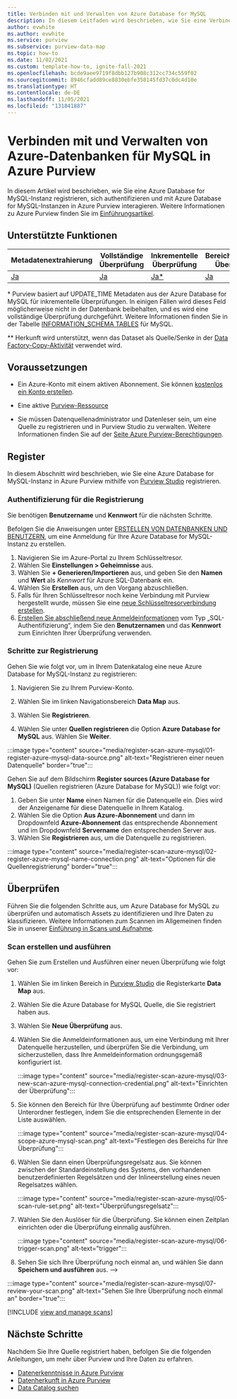 ```yaml
---
title: Verbinden mit und Verwalten von Azure Database for MySQL
description: In diesem Leitfaden wird beschrieben, wie Sie eine Verbindung mit einer Azure Database for MySQL-Instanz in Azure Purview herstellen und die Features von Purview verwenden, um Ihre Azure Database for MySQL-Quelle zu überprüfen und zu verwalten.
author: evwhite
ms.author: evwhite
ms.service: purview
ms.subservice: purview-data-map
ms.topic: how-to
ms.date: 11/02/2021
ms.custom: template-how-to, ignite-fall-2021
ms.openlocfilehash: bcde9aee9719f8dbb127b908c312cc734c559f02
ms.sourcegitcommit: 8946cfadd89ce8830ebfe358145fd37c0dc4d10e
ms.translationtype: HT
ms.contentlocale: de-DE
ms.lasthandoff: 11/05/2021
ms.locfileid: "131841887"
---
```

# <a name="connect-to-and-manage-azure-databases-for-mysql-in-azure-purview"></a>Verbinden mit und Verwalten von Azure-Datenbanken für MySQL in Azure Purview

In diesem Artikel wird beschrieben, wie Sie eine Azure Database for MySQL-Instanz registrieren, sich authentifizieren und mit Azure Database for MySQL-Instanzen in Azure Purview interagieren. Weitere Informationen zu Azure Purview finden Sie im [Einführungsartikel](overview.md).

## <a name="supported-capabilities"></a>Unterstützte Funktionen

|**Metadatenextrahierung**|  **Vollständige Überprüfung**  |**Inkrementelle Überprüfung**|**Bereichsbezogene Überprüfung**|**Klassifizierung**|**Zugriffsrichtlinie**|**Herkunft**|
|---|---|---|---|---|---|---|
| [Ja](#register) | [Ja](#scan)| [Ja*](#scan) | [Ja](#scan) | [Ja](#scan) | Nein | nein** |

\* Purview basiert auf UPDATE_TIME Metadaten aus der Azure Database for MySQL für inkrementelle Überprüfungen. In einigen Fällen wird dieses Feld möglicherweise nicht in der Datenbank beibehalten, und es wird eine vollständige Überprüfung durchgeführt. Weitere Informationen finden Sie in der Tabelle [INFORMATION_SCHEMA TABLES](https://dev.mysql.com/doc/refman/5.7/en/information-schema-tables-table.html) für MySQL.

\** Herkunft wird unterstützt, wenn das Dataset als Quelle/Senke in der [Data Factory-Copy-Aktivität](how-to-link-azure-data-factory.md) verwendet wird. 

## <a name="prerequisites"></a>Voraussetzungen

* Ein Azure-Konto mit einem aktiven Abonnement. Sie können [kostenlos ein Konto erstellen](https://azure.microsoft.com/free/?WT.mc_id=A261C142F).

* Eine aktive [Purview-Ressource](create-catalog-portal.md)

* Sie müssen Datenquellenadministrator und Datenleser sein, um eine Quelle zu registrieren und in Purview Studio zu verwalten. Weitere Informationen finden Sie auf der [Seite Azure Purview-Berechtigungen](catalog-permissions.md).

## <a name="register"></a>Register

In diesem Abschnitt wird beschrieben, wie Sie eine Azure Database for MySQL-Instanz in Azure Purview mithilfe von [Purview Studio](https://web.purview.azure.com/) registrieren.

### <a name="authentication-for-registration"></a>Authentifizierung für die Registrierung

Sie benötigen **Benutzername** und **Kennwort** für die nächsten Schritte.

Befolgen Sie die Anweisungen unter [ERSTELLEN VON DATENBANKEN UND BENUTZERN](../mysql/howto-create-users.md), um eine Anmeldung für Ihre Azure Database for MySQL-Instanz zu erstellen.

1. Navigieren Sie im Azure-Portal zu Ihrem Schlüsseltresor.
1. Wählen Sie **Einstellungen > Geheimnisse** aus.
1. Wählen Sie **+ Generieren/Importieren** aus, und geben Sie den **Namen** und **Wert** als *Kennwort* für Azure SQL-Datenbank ein.
1. Wählen Sie **Erstellen** aus, um den Vorgang abzuschließen.
1. Falls für Ihren Schlüsseltresor noch keine Verbindung mit Purview hergestellt wurde, müssen Sie eine [neue Schlüsseltresorverbindung erstellen](manage-credentials.md#create-azure-key-vaults-connections-in-your-azure-purview-account).
1. [Erstellen Sie abschließend neue Anmeldeinformationen](manage-credentials.md#create-a-new-credential) vom Typ „SQL-Authentifizierung“, indem Sie den **Benutzernamen** und das **Kennwort** zum Einrichten Ihrer Überprüfung verwenden.

### <a name="steps-to-register"></a>Schritte zur Registrierung

Gehen Sie wie folgt vor, um in Ihrem Datenkatalog eine neue Azure Database for MySQL-Instanz zu registrieren:

1. Navigieren Sie zu Ihrem Purview-Konto.

1. Wählen Sie im linken Navigationsbereich **Data Map** aus.

1. Wählen Sie **Registrieren**.

1. Wählen Sie unter **Quellen registrieren** die Option **Azure Database for MySQL** aus. Wählen Sie **Weiter**.

:::image type="content" source="media/register-scan-azure-mysql/01-register-azure-mysql-data-source.png" alt-text="Registrieren einer neuen Datenquelle" border="true":::

Gehen Sie auf dem Bildschirm **Register sources (Azure Database for MySQL)** (Quellen registrieren (Azure Database for MySQL)) wie folgt vor:

1. Geben Sie unter **Name** einen Namen für die Datenquelle ein. Dies wird der Anzeigename für diese Datenquelle in Ihrem Katalog.
1. Wählen Sie die Option **Aus Azure-Abonnement** und dann im Dropdownfeld **Azure-Abonnement** das entsprechende Abonnement und im Dropdownfeld **Servername** den entsprechenden Server aus.
1. Wählen Sie **Registrieren** aus, um die Datenquelle zu registrieren.

:::image type="content" source="media/register-scan-azure-mysql/02-register-azure-mysql-name-connection.png" alt-text="Optionen für die Quellenregistrierung" border="true":::

## <a name="scan"></a>Überprüfen

Führen Sie die folgenden Schritte aus, um Azure Database for MySQL zu überprüfen und automatisch Assets zu identifizieren und Ihre Daten zu klassifizieren. Weitere Informationen zum Scannen im Allgemeinen finden Sie in unserer [Einführung in Scans und Aufnahme](concept-scans-and-ingestion.md).

### <a name="create-and-run-scan"></a>Scan erstellen und ausführen

Gehen Sie zum Erstellen und Ausführen einer neuen Überprüfung wie folgt vor:

1. Wählen Sie im linken Bereich in [Purview Studio](https://web.purview.azure.com/resource/) die Registerkarte **Data Map** aus.

1. Wählen Sie die Azure Database for MySQL Quelle, die Sie registriert haben aus.

1. Wählen Sie **Neue Überprüfung** aus.

1. Wählen Sie die Anmeldeinformationen aus, um eine Verbindung mit Ihrer Datenquelle herzustellen, und überprüfen Sie die Verbindung, um sicherzustellen, dass Ihre Anmeldeinformation ordnungsgemäß konfiguriert ist.

   :::image type="content" source="media/register-scan-azure-mysql/03-new-scan-azure-mysql-connection-credential.png" alt-text="Einrichten der Überprüfung":::

1. Sie können den Bereich für Ihre Überprüfung auf bestimmte Ordner oder Unterordner festlegen, indem Sie die entsprechenden Elemente in der Liste auswählen.

   :::image type="content" source="media/register-scan-azure-mysql/04-scope-azure-mysql-scan.png" alt-text="Festlegen des Bereichs für Ihre Überprüfung":::

1. Wählen Sie dann einen Überprüfungsregelsatz aus. Sie können zwischen der Standardeinstellung des Systems, den vorhandenen benutzerdefinierten Regelsätzen und der Inlineerstellung eines neuen Regelsatzes wählen.

   :::image type="content" source="media/register-scan-azure-mysql/05-scan-rule-set.png" alt-text="Überprüfungsregelsatz":::

1. Wählen Sie den Auslöser für die Überprüfung. Sie können einen Zeitplan einrichten oder die Überprüfung einmalig ausführen.

   :::image type="content" source="media/register-scan-azure-mysql/06-trigger-scan.png" alt-text="trigger":::

1. Sehen Sie sich Ihre Überprüfung noch einmal an, und wählen Sie dann **Speichern und ausführen** aus. -->

:::image type="content" source="media/register-scan-azure-mysql/07-review-your-scan.png" alt-text="Sehen Sie Ihre Überprüfung noch einmal an" border="true":::

[!INCLUDE [view and manage scans](includes/view-and-manage-scans.md)]

## <a name="next-steps"></a>Nächste Schritte

Nachdem Sie Ihre Quelle registriert haben, befolgen Sie die folgenden Anleitungen, um mehr über Purview und Ihre Daten zu erfahren.

- [Datenerkenntnisse in Azure Purview](concept-insights.md)
- [Datenherkunft in Azure Purview](catalog-lineage-user-guide.md)
- [Data Catalog suchen](how-to-search-catalog.md)
